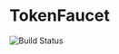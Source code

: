 # TokenFaucet
![Build Status](https://github.com/indefibank/token-faucet/actions/workflows/.github/workflows/tests.yaml/badge.svg?branch=master)
